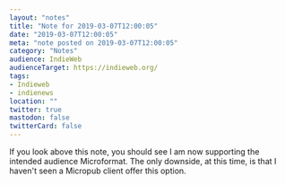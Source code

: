 ```yaml
---
layout: "notes"
title: "Note for 2019-03-07T12:00:05"
date: "2019-03-07T12:00:05"
meta: "note posted on 2019-03-07T12:00:05"
category: "Notes"
audience: IndieWeb
audienceTarget: https://indieweb.org/
tags:
- Indieweb
- indienews
location: ""
twitter: true
mastodon: false
twitterCard: false
---
```

If you look above this note, you should see I am now supporting the intended audience Microformat. The only downside, at this time, is that I haven't seen a Micropub client offer this option.
